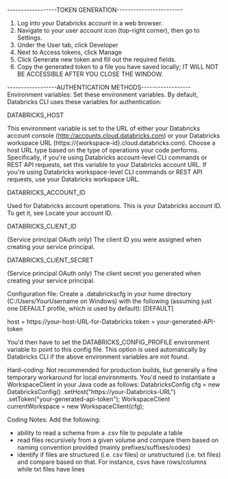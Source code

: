 ------------------TOKEN GENERATION------------------------
1) Log into your Databricks account in a web browser.
2) Navigate to your user account icon (top-right corner), then go to Settings.
3) Under the User tab, click Developer
4) Next to Access tokens, click Manage
5) Click Generate new token and fill out the required fields.
6) Copy the generated token to a file you have saved locally; IT WILL NOT BE ACCESSIBLE AFTER YOU CLOSE THE WINDOW.

------------------AUTHENTICATION METHODS------------------
Environment variables:
Set these environment variables. By default, Databricks CLI uses these variables for
authentication:

DATABRICKS_HOST

This environment variable is set to the URL of either your Databricks account console (http://accounts.cloud.databricks.com) or your Databricks workspace URL (https://{workspace-id}.cloud.databricks.com). Choose a host URL type based on the type of operations your code performs. Specifically, if you're using Databricks account-level CLI commands or REST API requests, set this variable to your Databricks account URL. If you're using Databricks workspace-level CLI commands or REST API requests, use your Databricks workspace URL.

DATABRICKS_ACCOUNT_ID

Used for Databricks account operations. This is your Databricks account ID. To get it, see Locate your account ID.

DATABRICKS_CLIENT_ID

(Service principal OAuth only) The client ID you were assigned when creating your service principal.

DATABRICKS_CLIENT_SECRET

(Service principal OAuth only) The client secret you generated when creating your service principal.




Configuration file:
Create a .databrickscfg in your home directory (C:/Users/YourUsername on Windows) with the following (assuming just one DEFAULT profile, which is used by default):
[DEFAULT]

host = https://your-host-URL-for-Databricks
token = your-generated-API-token

You'd then have to set the DATABRICKS_CONFIG_PROFILE environment variable to point to this config file. This option is used automatically by Databricks CLI if the above environment variables are not found.



Hard-coding:
Not recommended for production builds, but generally a fine temporary workaround for local environments. You'd need to instantiate a WorkspaceClient in your Java code as follows:
DatabricksConfig cfg = new DatabricksConfig()
				.setHost("https://your-Databricks-URL")
				.setToken("your-generated-api-token");
		WorkspaceClient currentWorkspace = new WorkspaceClient(cfg);
		
Coding Notes:
Add the following:
- ability to read a schema from a .csv file to populate a table
- read files recursively from a given volume and compare them based on naming convention provided (mainly prefixes/suffixes/codes)
- identify if files are structured (i.e. csv files) or unstructured (i.e. txt files) and compare based on that. For instance, csvs have rows/columns while txt files have lines